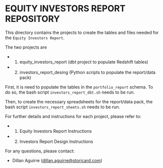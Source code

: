 # EQUITY INVESTORS REPORT REPOSITORY

This directory contains the projects to create the tables and files needed for the `Equity Investors Report`.

The two projects are
* 1) equity_investors_report (dbt project to populate Redshift tables)
* 2) investors_report_desing (Python scripts to populate the report/data pack)

First, it is need to populate the tables in the `portfolio_report` schema. To do so, the bash script `investors_report_dbt.sh` needs to be run.

Then, to create the necessary spreadsheets for the report/data pack, the bash script `investors_report_sheets.sh` needs to be run.

For further details and instructions for each project, please refer to:
* 1) Equity Investors Report Instructions
* 2) Investors Report Design Instructions

For any questions, please contact:
- Dillan Aguirre (dillan.aguirre@storicard.com)